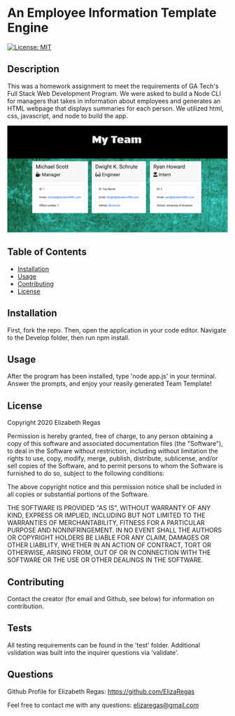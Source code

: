 # An Employee Information Template Engine

[![License: MIT](https://img.shields.io/badge/License-MIT-yellow.svg)](https://opensource.org/licenses/MIT)

## Description

This was a homework assignment to meet the requirements of GA Tech's Full Stack Web Development Program. We were asked to build a Node CLI for managers that takes in information about employees and generates an HTML webpage that displays summaries for each person. We utilized html, css, javascript, and node to build the app.

![My Project](./Assets/TeamPic.png)

## Table of Contents

* [Installation](#installation)
* [Usage](#usage)
* [Contributing](#contributing)
* [License](#license)

## Installation

First, fork the repo. Then, open the application in your code editor. Navigate to the Develop folder, then run npm install. 

## Usage

After the program has been installed, type 'node app.js' in your terminal. Answer the prompts, and enjoy your reasily generated Team Template!

## License

Copyright 2020 Elizabeth Regas

Permission is hereby granted, free of charge, to any person obtaining a copy of this software and associated documentation files (the "Software"), to deal in the Software without restriction, including without limitation the rights to use, copy, modify, merge, publish, distribute, sublicense, and/or sell copies of the Software, and to permit persons to whom the Software is furnished to do so, subject to the following conditions:

The above copyright notice and this permission notice shall be included in all copies or substantial portions of the Software.

THE SOFTWARE IS PROVIDED "AS IS", WITHOUT WARRANTY OF ANY KIND, EXPRESS OR IMPLIED, INCLUDING BUT NOT LIMITED TO THE WARRANTIES OF MERCHANTABILITY, FITNESS FOR A PARTICULAR PURPOSE AND NONINFRINGEMENT. IN NO EVENT SHALL THE AUTHORS OR COPYRIGHT HOLDERS BE LIABLE FOR ANY CLAIM, DAMAGES OR OTHER LIABILITY, WHETHER IN AN ACTION OF CONTRACT, TORT OR OTHERWISE, ARISING FROM, OUT OF OR IN CONNECTION WITH THE SOFTWARE OR THE USE OR OTHER DEALINGS IN THE SOFTWARE.

## Contributing

Contact the creator (for email and Github, see below) for information on contribution.

## Tests

All testing requirements can be found in the 'test' folder. Additional vslidation was built into the inquirer questions via 'validate'.

## Questions

Github Profile for Elizabeth Regas:
https://github.com/ElizaRegas

Feel free to contact me with any questions:
elizaregas@gmail.com

